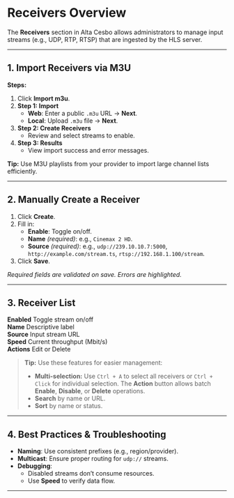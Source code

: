 # Receivers Overview

The **Receivers** section in Alta Cesbo allows administrators to manage input streams (e.g., UDP, RTP, RTSP) that are ingested by the HLS server.

---

## 1. Import Receivers via M3U

**Steps:**

1. Click **Import m3u**.
2. **Step 1: Import**
   - **Web**: Enter a public `.m3u` URL → **Next**.
   - **Local**: Upload `.m3u` file → **Next**.
3. **Step 2: Create Receivers**
   - Review and select streams to enable.
4. **Step 3: Results**
   - View import success and error messages.

**Tip:** Use M3U playlists from your provider to import large channel lists efficiently.

---

## 2. Manually Create a Receiver

1. Click **Create**.
2. Fill in:
   - **Enable**: Toggle on/off.
   - **Name** *(required)*: e.g., `Cinemax 2 HD`.
   - **Source** *(required)*: e.g., `udp://239.10.10.7:5000`, `http://example.com/stream.ts`, `rtsp://192.168.1.100/stream`.
3. Click **Save**.

*Required fields are validated on save. Errors are highlighted.*

---

## 3. Receiver List

 **Enabled**  Toggle stream on/off                              
 **Name**     Descriptive label                                 
 **Source**   Input stream URL                                  
 **Speed**    Current throughput (Mbit/s)                       
 **Actions**  Edit or Delete                             

> **Tip:**  Use these features for easier management:
> - **Multi-selection:** Use `Ctrl + A` to select all receivers or `Ctrl + Click` for individual selection. The **Action** button allows batch **Enable**, **Disable**, or **Delete** operations.
> - **Search** by name or URL.
> - **Sort** by name or status.

---

## 4. Best Practices & Troubleshooting

- **Naming**: Use consistent prefixes (e.g., region/provider).
- **Multicast**: Ensure proper routing for `udp://` streams.
- **Debugging**:
  - Disabled streams don’t consume resources.
  - Use **Speed** to verify data flow.
---